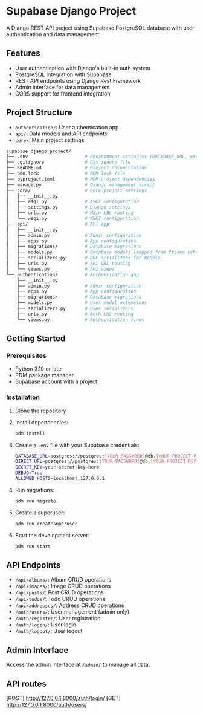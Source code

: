 # Supabase Django Project

A Django REST API project using Supabase PostgreSQL database with user authentication and data management.

## Features

- User authentication with Django's built-in auth system
- PostgreSQL integration with Supabase
- REST API endpoints using Django Rest Framework
- Admin interface for data management
- CORS support for frontend integration

## Project Structure

- `authentication/`: User authentication app
- `api/`: Data models and API endpoints
- `core/`: Main project settings

```bash
supabase_django_project/
├── .env                     # Environment variables (DATABASE_URL, etc.)
├── .gitignore               # Git ignore file
├── README.md                # Project documentation
├── pdm.lock                 # PDM lock file
├── pyproject.toml           # PDM project dependencies
├── manage.py                # Django management script
├── core/                    # Core project settings
│   ├── __init__.py
│   ├── asgi.py              # ASGI configuration
│   ├── settings.py          # Django settings
│   ├── urls.py              # Main URL routing
│   └── wsgi.py              # WSGI configuration
├── api/                     # API app
│   ├── __init__.py
│   ├── admin.py             # Admin configuration
│   ├── apps.py              # App configuration
│   ├── migrations/          # Database migrations
│   ├── models.py            # Database models (mapped from Prisma schema)
│   ├── serializers.py       # DRF serializers for models
│   ├── urls.py              # API URL routing
│   └── views.py             # API views
└── authentication/          # Authentication app
    ├── __init__.py
    ├── admin.py             # Admin configuration
    ├── apps.py              # App configuration
    ├── migrations/          # Database migrations
    ├── models.py            # User model extensions
    ├── serializers.py       # User serializers
    ├── urls.py              # Auth URL routing
    └── views.py             # Authentication views
```

## Getting Started

### Prerequisites

- Python 3.10 or later
- PDM package manager
- Supabase account with a project

### Installation

1. Clone the repository
2. Install dependencies:

   ```bash
   pdm install
   ```

3. Create a `.env` file with your Supabase credentials:

   ```bash
   DATABASE_URL=postgres://postgres:[YOUR-PASSWORD]@db.[YOUR-PROJECT-REF].supabase.co:5432/postgres
   DIRECT_URL=postgres://postgres:[YOUR-PASSWORD]@db.[YOUR-PROJECT-REF].supabase.co:5432/postgres
   SECRET_KEY=your-secret-key-here
   DEBUG=True
   ALLOWED_HOSTS=localhost,127.0.0.1
   ```

4. Run migrations:

   ```bash
   pdm run migrate
   ```

5. Create a superuser:

   ```bash
   pdm run createsuperuser
   ```

6. Start the development server:

   ```bash
   pdm run start
   ```

## API Endpoints

- `/api/albums/`: Album CRUD operations
- `/api/images/`: Image CRUD operations
- `/api/posts/`: Post CRUD operations
- `/api/todos/`: Todo CRUD operations
- `/api/addresses/`: Address CRUD operations
- `/auth/users/`: User management (admin only)
- `/auth/register/`: User registration
- `/auth/login/`: User login
- `/auth/logout/`: User logout

## Admin Interface

Access the admin interface at `/admin/` to manage all data.

## API routes

[POST] <http://127.0.0.1:8000/auth/login/>
[GET]  <http://127.0.0.1:8000/auth/users/>
